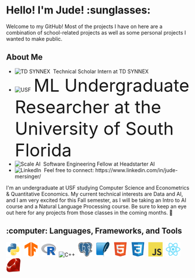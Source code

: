 <h1> Hello! I'm Jude! :sunglasses:</h1>
Welcome to my GitHub! Most of the projects I have on here are a combination of school-related projects as well as some personal projects I wanted to make public. 

<h2> About Me </h2>  
<ul>
  <li><img src="https://companieslogo.com/img/orig/SNX-e4f20926.png?t=1683358921" title="TD SYNNEX" alt="TD SYNNEX" height="30";/>&nbsp;   Technical Scholar Intern at TD SYNNEX </li>
  <li><img src="https://cfbdynasty.com/wp-content/uploads/2019/03/usf-logo.png" title="USF" alt="USF" height="30"/>&nbsp; <font size="1000">ML Undergraduate Researcher at the University of South Florida</font></li>
  <li><img src="https://th.bing.com/th/id/OIP.XV7pO9nMwPDhK0-I2LcwQwAAAA?rs=1&pid=ImgDetMain" title="Headstarter AI" alt="Scale AI" height="30"/>&nbsp; Software Engineering Fellow at Headstarter AI</li>
  <li><img src="https://pngmind.com/wp-content/uploads/2019/08/Linkedin-Logo-Png-Transparent-Background-1.png" title="LinkedIn" alt="LinkedIn" height="30"/>&nbsp; Feel free to connect: https://www.linkedin.com/in/jude-mersinger/
</ul>

I'm an undergraduate at USF studying Computer Science and Econometrics & Quantitative Economics. My current technical interests are Data and AI, and I am very excited for this Fall semester, as I will be taking an Intro to AI course and a Natural Language Processing course. Be sure to keep an eye out here for any projects from those classes in the coming months. :robot: 

<h2>:computer: Languages, Frameworks, and Tools</h2>
<div>
    <img src="https://github.com/devicons/devicon/blob/master/icons/python/python-original.svg" title="Python" alt="Python" width="40" height="40"/>&nbsp;
    <img src="https://github.com/devicons/devicon/blob/master/icons/tensorflow/tensorflow-original.svg" title="TensorFlow" alt="TensorFlow" width="40" height="40"/>&nbsp;
    <img src="https://github.com/devicons/devicon/blob/master/icons/r/r-original.svg" title="R" alt="R" width="40" height="40"/>&nbsp;
    <img src="https://raw.githubusercontent.com/isocpp/logos/master/cpp_logo.png" title="C++" alt="C++" width="40" height="40"/>&nbsp;
    <img src="https://github.com/devicons/devicon/blob/master/icons/postgresql/postgresql-original.svg" title="PostgreSQL" alt="PostgreSQL" width="40" height="40"/>&nbsp;
    <img src="https://github.com/devicons/devicon/blob/master/icons/sqlite/sqlite-original.svg" title="SQLite" alt="SQLite" width="40" height="40"/>&nbsp;
    <img src="https://github.com/devicons/devicon/blob/master/icons/html5/html5-original.svg" title="HTML" alt="HTML" width="40" height="40"/>&nbsp;
    <img src="https://github.com/devicons/devicon/blob/master/icons/css3/css3-original.svg" title="CSS" alt="CSS" width="40" height="40"/>&nbsp;
    <img src="https://github.com/devicons/devicon/blob/master/icons/javascript/javascript-original.svg" title="JavaScript" alt="JavaScript" width="40" height="40"/>&nbsp;
    <img src="https://github.com/devicons/devicon/blob/master/icons/react/react-original.svg" title="React" alt="React" width="40" height="40"/>&nbsp;
    <img src="https://github.com/devicons/devicon/blob/master/icons/ruby/ruby-original.svg" title="Ruby" alt="Ruby" width="40" height="40"/>&nbsp;  
</div>
